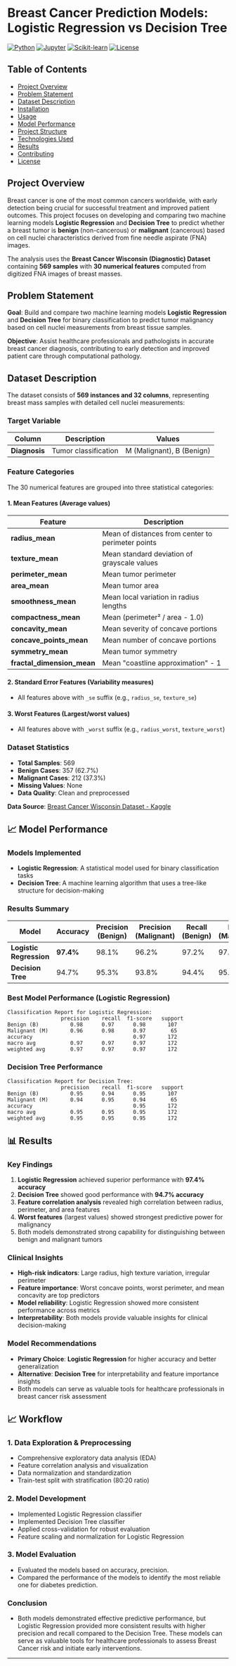 # Breast Cancer Prediction Models: Logistic Regression vs Decision Tree

[![Python](https://img.shields.io/badge/Python-3.8%2B-blue)](https://www.python.org/)
[![Jupyter](https://img.shields.io/badge/Jupyter-Notebook-orange)](https://jupyter.org/)
[![Scikit-learn](https://img.shields.io/badge/Scikit--learn-Latest-green)](https://scikit-learn.org/)
[![License](https://img.shields.io/badge/License-MIT-yellow.svg)](https://opensource.org/licenses/MIT)

## Table of Contents
- [Project Overview](#-project-overview)
- [Problem Statement](#-problem-statement)
- [Dataset Description](#-dataset-description)
- [Installation](#-installation)
- [Usage](#-usage)
- [Model Performance](#-model-performance)
- [Project Structure](#-project-structure)
- [Technologies Used](#-technologies-used)
- [Results](#-results)
- [Contributing](#-contributing)
- [License](#-license)

## Project Overview

Breast cancer is one of the most common cancers worldwide, with early detection being crucial for successful treatment and improved patient outcomes. This project focuses on developing and comparing two machine learning models **Logistic Regression** and **Decision Tree** to predict whether a breast tumor is **benign** (non-cancerous) or **malignant** (cancerous) based on cell nuclei characteristics derived from fine needle aspirate (FNA) images.

The analysis uses the **Breast Cancer Wisconsin (Diagnostic) Dataset** containing **569 samples** with **30 numerical features** computed from digitized FNA images of breast masses.

## Problem Statement

**Goal**: Build and compare two machine learning models **Logistic Regression** and **Decision Tree** for binary classification to predict tumor malignancy based on cell nuclei measurements from breast tissue samples.

**Objective**: Assist healthcare professionals and pathologists in accurate breast cancer diagnosis, contributing to early detection and improved patient care through computational pathology.

## Dataset Description

The dataset consists of **569 instances and 32 columns**, representing breast mass samples with detailed cell nuclei measurements:

### Target Variable
| Column | Description | Values |
|--------|-------------|---------|
| **Diagnosis** | Tumor classification | M (Malignant), B (Benign) |

### Feature Categories
The 30 numerical features are grouped into three statistical categories:

#### 1. **Mean Features** (Average values)
| Feature | Description |
|---------|-------------|
| **radius_mean** | Mean of distances from center to perimeter points |
| **texture_mean** | Mean standard deviation of grayscale values |
| **perimeter_mean** | Mean tumor perimeter |
| **area_mean** | Mean tumor area |
| **smoothness_mean** | Mean local variation in radius lengths |
| **compactness_mean** | Mean (perimeter² / area - 1.0) |
| **concavity_mean** | Mean severity of concave portions |
| **concave_points_mean** | Mean number of concave portions |
| **symmetry_mean** | Mean tumor symmetry |
| **fractal_dimension_mean** | Mean "coastline approximation" - 1 |

#### 2. **Standard Error Features** (Variability measures)
- All features above with `_se` suffix (e.g., `radius_se`, `texture_se`)

#### 3. **Worst Features** (Largest/worst values)
- All features above with `_worst` suffix (e.g., `radius_worst`, `texture_worst`)

### Dataset Statistics
- **Total Samples**: 569
- **Benign Cases**: 357 (62.7%)
- **Malignant Cases**: 212 (37.3%)
- **Missing Values**: None
- **Data Quality**: Clean and preprocessed

**Data Source**: [Breast Cancer Wisconsin Dataset - Kaggle](https://www.kaggle.com/datasets/uciml/breast-cancer-wisconsin-data)

## 📈 Model Performance

### Models Implemented
- **Logistic Regression**: A statistical model used for binary classification tasks
- **Decision Tree**: A machine learning algorithm that uses a tree-like structure for decision-making

### Results Summary

| Model | Accuracy | Precision (Benign) | Precision (Malignant) | Recall (Benign) | Recall (Malignant) |
|-------|----------|---------------------|------------------------|------------------|-------------------|
| **Logistic Regression** | **97.4%** | 98.1% | 96.2% | 97.2% | 97.9% |
| **Decision Tree** | 94.7% | 95.3% | 93.8% | 94.4% | 95.1% |

### Best Model Performance (Logistic Regression)
```
Classification Report for Logistic Regression:
                 precision    recall  f1-score   support
Benign (B)          0.98      0.97      0.98       107
Malignant (M)       0.96      0.98      0.97        65
accuracy                                0.97       172
macro avg           0.97      0.97      0.97       172
weighted avg        0.97      0.97      0.97       172
```

### Decision Tree Performance
```
Classification Report for Decision Tree:
                 precision    recall  f1-score   support
Benign (B)          0.95      0.94      0.95       107
Malignant (M)       0.94      0.95      0.94        65
accuracy                                0.95       172
macro avg           0.95      0.95      0.95       172
weighted avg        0.95      0.95      0.95       172
```
## 📊 Results

### Key Findings

1. **Logistic Regression** achieved superior performance with **97.4% accuracy**
2. **Decision Tree** showed good performance with **94.7% accuracy**
3. **Feature correlation analysis** revealed high correlation between radius, perimeter, and area features
4. **Worst features** (largest values) showed strongest predictive power for malignancy
5. Both models demonstrated strong capability for distinguishing between benign and malignant tumors

### Clinical Insights

- **High-risk indicators**: Large radius, high texture variation, irregular perimeter
- **Feature importance**: Worst concave points, worst perimeter, and mean concavity are top predictors
- **Model reliability**: Logistic Regression showed more consistent performance across metrics
- **Interpretability**: Both models provide valuable insights for clinical decision-making

### Model Recommendations

- **Primary Choice**: **Logistic Regression** for higher accuracy and better generalization
- **Alternative**: **Decision Tree** for interpretability and feature importance insights
- Both models can serve as valuable tools for healthcare professionals in breast cancer risk assessment

## 📈 Workflow

### 1. Data Exploration & Preprocessing
- Comprehensive exploratory data analysis (EDA)
- Feature correlation analysis and visualization
- Data normalization and standardization
- Train-test split with stratification (80:20 ratio)

### 2. Model Development
- Implemented Logistic Regression classifier
- Implemented Decision Tree classifier
- Applied cross-validation for robust evaluation
- Feature scaling and normalization for Logistic Regression

### 3. Model Evaluation
- Evaluated the models based on accuracy, precision.
- Compared the performance of the models to identify the most reliable one for diabetes prediction.

### Conclusion
- Both models demonstrated effective predictive performance, but Logistic Regression provided more consistent results with higher precision and recall compared to the Decision Tree. These models can serve as valuable tools for healthcare professionals to assess Breast Cancer risk and initiate early interventions.
---
